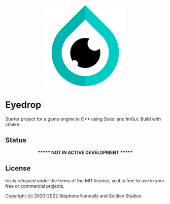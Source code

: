 <div align="center">
<img src="./assets/icon/eye256.png" alt="Drop Creator"/>
</div>

# Eyedrop

Starter project for a game engine in C++ using Sokol and ImGui. Build with cmake.

## Status

<div align="center"><b>***** NOT IN ACTIVE DEVELOPMENT *****</b></div>

## License

Iris is released under the terms of the MIT license, so it is free to use in your free or commercial projects.

Copyright (c) 2020-2022 Stephens Nunnally and Scidian Studios
